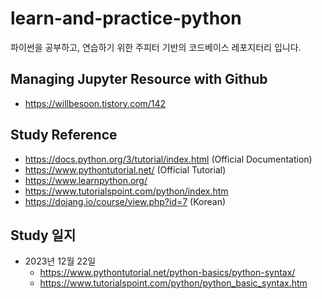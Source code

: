 # learn-and-practice-python
파이썬을 공부하고, 연습하기 위한 주피터 기반의 코드베이스 레포지터리 입니다.

## Managing Jupyter Resource with Github
- https://willbesoon.tistory.com/142

## Study Reference
- https://docs.python.org/3/tutorial/index.html (Official Documentation)
- https://www.pythontutorial.net/ (Official Tutorial)
- https://www.learnpython.org/
- https://www.tutorialspoint.com/python/index.htm
- https://dojang.io/course/view.php?id=7 (Korean)

## Study 일지
- 2023년 12월 22일
  - https://www.pythontutorial.net/python-basics/python-syntax/
  - https://www.tutorialspoint.com/python/python_basic_syntax.htm